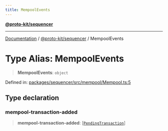 ```yaml
---
title: MempoolEvents
---
```


[**@proto-kit/sequencer**](../README.md)

***

[Documentation](../../../README.md) / [@proto-kit/sequencer](../README.md) / MempoolEvents

# Type Alias: MempoolEvents

> **MempoolEvents**: `object`

Defined in: [packages/sequencer/src/mempool/Mempool.ts:5](https://github.com/proto-kit/framework/blob/4d6b3b6da51b3edee0fbf25ce72c1f59ec61e891/packages/sequencer/src/mempool/Mempool.ts#L5)

## Type declaration

### mempool-transaction-added

> **mempool-transaction-added**: \[[`PendingTransaction`](../classes/PendingTransaction.md)\]
